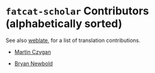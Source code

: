 `fatcat-scholar` Contributors (alphabetically sorted)
=====================================================

See also [weblate](https://hosted.weblate.org/projects/internetarchive/fatcat-scholar/#history), for a list of translation contributions.

* [Martin Czygan](https://github.com/miku)

* [Bryan Newbold](https://bnewbold.net)
